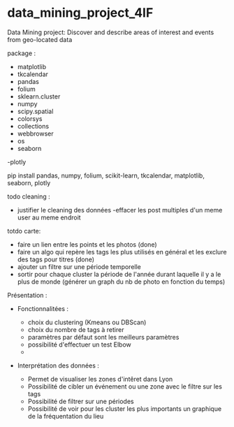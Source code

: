 # data_mining_project_4IF
Data Mining project: Discover and describe areas of interest and events from geo-located data

package : 
- matplotlib
- tkcalendar 
- pandas
- folium
- sklearn.cluster
- numpy
- scipy.spatial
- colorsys
- collections
- webbrowser
- os
- seaborn

-plotly

pip install pandas, numpy, folium,  scikit-learn, tkcalendar, matplotlib, seaborn, plotly

todo cleaning : 
- justifier le cleaning des données
-effacer les post multiples d'un meme user au meme endroit

totdo carte: 
- faire un lien entre les points et les photos (done)
- faire un algo qui repère les tags les plus utilisés en général et les exclure des tags pour titres (done)
- ajouter un filtre sur une période temporelle 
- sortir pour chaque cluster la période de l'année durant laquelle il y a le plus de monde (générer un graph du nb de photo en fonction du temps)


Présentation :

- Fonctionnalitées : 
     - choix du clustering (Kmeans ou DBScan)
     - choix du nombre de tags à retirer
     - paramètres par défaut sont les meilleurs paramètres
     - possibilité d'effectuer un test Elbow
     - 


- Interprétation des données : 
    - Permet de visualiser les zones d'intêret dans Lyon
    - Possibilité de cibler un événement ou une zone avec le filtre sur les tags
    - Possibilité de filtrer sur une périodes
    - Possibilité de voir pour les cluster les plus importants un graphique de la fréquentation du lieu